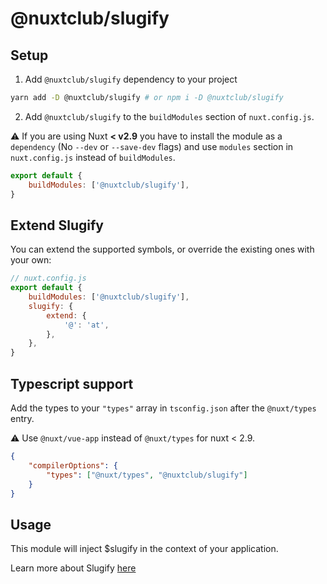 # @nuxtclub/slugify

## Setup

1. Add `@nuxtclub/slugify` dependency to your project

```bash
yarn add -D @nuxtclub/slugify # or npm i -D @nuxtclub/slugify
```

2. Add `@nuxtclub/slugify` to the `buildModules` section of `nuxt.config.js`.

:warning: If you are using Nuxt **< v2.9** you have to install the module as a `dependency` (No `--dev` or `--save-dev` flags) and use `modules` section in `nuxt.config.js` instead of `buildModules`.

```javascript
export default {
	buildModules: ['@nuxtclub/slugify'],
}
```

## Extend Slugify

You can extend the supported symbols, or override the existing ones with your own:

```javascript
// nuxt.config.js
export default {
	buildModules: ['@nuxtclub/slugify'],
	slugify: {
		extend: {
			'@': 'at',
		},
	},
}
```

## Typescript support

Add the types to your `"types"` array in `tsconfig.json` after the `@nuxt/types` entry.

:warning: Use `@nuxt/vue-app` instead of `@nuxt/types` for nuxt < 2.9.

```json
{
	"compilerOptions": {
		"types": ["@nuxt/types", "@nuxtclub/slugify"]
	}
}
```

## Usage

This module will inject \$slugify in the context of your application.

Learn more about Slugify [here](https://github.com/simov/slugify)
